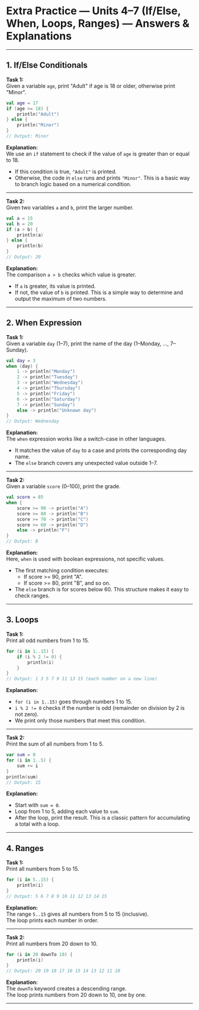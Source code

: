 # Extra Practice — Units 4–7 (If/Else, When, Loops, Ranges) — Answers & Explanations

---

## 1. If/Else Conditionals

**Task 1:**  
Given a variable `age`, print "Adult" if age is 18 or older, otherwise print "Minor".

```kotlin
val age = 17
if (age >= 18) {
    println("Adult")
} else {
    println("Minor")
}
// Output: Minor
```
**Explanation:**  
We use an `if` statement to check if the value of `age` is greater than or equal to 18.
- If this condition is true, `"Adult"` is printed.
- Otherwise, the code in `else` runs and prints `"Minor"`.
  This is a basic way to branch logic based on a numerical condition.

---

**Task 2:**  
Given two variables `a` and `b`, print the larger number.

```kotlin
val a = 15
val b = 20
if (a > b) {
    println(a)
} else {
    println(b)
}
// Output: 20
```
**Explanation:**  
The comparison `a > b` checks which value is greater.
- If `a` is greater, its value is printed.
- If not, the value of `b` is printed.
  This is a simple way to determine and output the maximum of two numbers.

---

## 2. When Expression

**Task 1:**  
Given a variable `day` (1–7), print the name of the day (1–Monday, ..., 7–Sunday).

```kotlin
val day = 3
when (day) {
    1 -> println("Monday")
    2 -> println("Tuesday")
    3 -> println("Wednesday")
    4 -> println("Thursday")
    5 -> println("Friday")
    6 -> println("Saturday")
    7 -> println("Sunday")
    else -> println("Unknown day")
}
// Output: Wednesday
```
**Explanation:**  
The `when` expression works like a switch-case in other languages.
- It matches the value of `day` to a case and prints the corresponding day name.
- The `else` branch covers any unexpected value outside 1–7.

---

**Task 2:**  
Given a variable `score` (0–100), print the grade.

```kotlin
val score = 85
when {
    score >= 90 -> println("A")
    score >= 80 -> println("B")
    score >= 70 -> println("C")
    score >= 60 -> println("D")
    else -> println("F")
}
// Output: B
```
**Explanation:**  
Here, `when` is used with boolean expressions, not specific values.
- The first matching condition executes:
    - If score >= 90, print "A".
    - If score >= 80, print "B", and so on.
- The `else` branch is for scores below 60.
  This structure makes it easy to check ranges.

---

## 3. Loops

**Task 1:**  
Print all odd numbers from 1 to 15.

```kotlin
for (i in 1..15) {
    if (i % 2 != 0) {
        println(i)
    }
}
// Output: 1 3 5 7 9 11 13 15 (each number on a new line)
```
**Explanation:**
- `for (i in 1..15)` goes through numbers 1 to 15.
- `i % 2 != 0` checks if the number is odd (remainder on division by 2 is not zero).
- We print only those numbers that meet this condition.

---

**Task 2:**  
Print the sum of all numbers from 1 to 5.

```kotlin
var sum = 0
for (i in 1..5) {
    sum += i
}
println(sum)
// Output: 15
```
**Explanation:**
- Start with `sum = 0`.
- Loop from 1 to 5, adding each value to `sum`.
- After the loop, print the result.
  This is a classic pattern for accumulating a total with a loop.

---

## 4. Ranges

**Task 1:**  
Print all numbers from 5 to 15.

```kotlin
for (i in 5..15) {
    println(i)
}
// Output: 5 6 7 8 9 10 11 12 13 14 15
```
**Explanation:**  
The range `5..15` gives all numbers from 5 to 15 (inclusive).  
The loop prints each number in order.

---

**Task 2:**  
Print all numbers from 20 down to 10.

```kotlin
for (i in 20 downTo 10) {
    println(i)
}
// Output: 20 19 18 17 16 15 14 13 12 11 10
```
**Explanation:**  
The `downTo` keyword creates a descending range.  
The loop prints numbers from 20 down to 10, one by one.

---